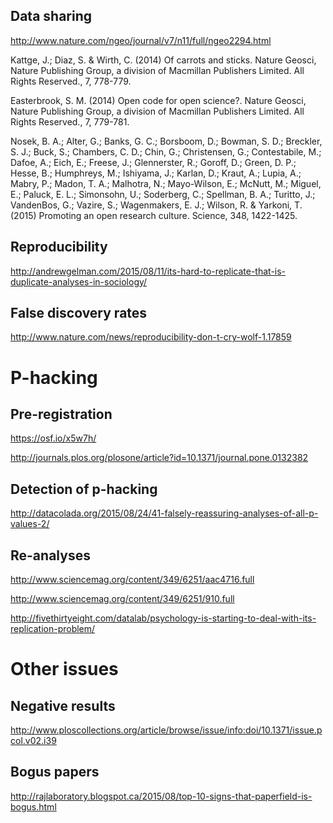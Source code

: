 


## Data sharing

http://www.nature.com/ngeo/journal/v7/n11/full/ngeo2294.html

Kattge, J.; Diaz, S. & Wirth, C. (2014) Of carrots and sticks. Nature Geosci, Nature Publishing Group, a division of Macmillan Publishers Limited. All Rights Reserved., 7, 778-779.


Easterbrook, S. M. (2014) Open code for open science?. Nature Geosci, Nature Publishing Group, a division of Macmillan Publishers Limited. All Rights Reserved., 7, 779-781.


Nosek, B. A.; Alter, G.; Banks, G. C.; Borsboom, D.; Bowman, S. D.; Breckler, S. J.; Buck, S.; Chambers, C. D.; Chin, G.; Christensen, G.; Contestabile, M.; Dafoe, A.; Eich, E.; Freese, J.; Glennerster, R.; Goroff, D.; Green, D. P.; Hesse, B.; Humphreys, M.; Ishiyama, J.; Karlan, D.; Kraut, A.; Lupia, A.; Mabry, P.; Madon, T. A.; Malhotra, N.; Mayo-Wilson, E.; McNutt, M.; Miguel, E.; Paluck, E. L.; Simonsohn, U.; Soderberg, C.; Spellman, B. A.; Turitto, J.; VandenBos, G.; Vazire, S.; Wagenmakers, E. J.; Wilson, R. & Yarkoni, T. (2015) Promoting an open research culture. Science, 348, 1422-1425.

## Reproducibility


http://andrewgelman.com/2015/08/11/its-hard-to-replicate-that-is-duplicate-analyses-in-sociology/



## False discovery rates 

http://www.nature.com/news/reproducibility-don-t-cry-wolf-1.17859



# P-hacking

## Pre-registration

https://osf.io/x5w7h/

http://journals.plos.org/plosone/article?id=10.1371/journal.pone.0132382

## Detection of p-hacking

http://datacolada.org/2015/08/24/41-falsely-reassuring-analyses-of-all-p-values-2/


## Re-analyses

http://www.sciencemag.org/content/349/6251/aac4716.full

http://www.sciencemag.org/content/349/6251/910.full

http://fivethirtyeight.com/datalab/psychology-is-starting-to-deal-with-its-replication-problem/



# Other issues

## Negative results 

http://www.ploscollections.org/article/browse/issue/info:doi/10.1371/issue.pcol.v02.i39

## Bogus papers

http://rajlaboratory.blogspot.ca/2015/08/top-10-signs-that-paperfield-is-bogus.html